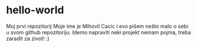 # hello-world
Moj prvi repozitorij
Moje ime je Mihovil Cacic i evo pišem nešto malo o sebi u svom github repozitoriju. Idemo napraviti neki projekt nemam pojma, treba zaradit za zivot! :)
